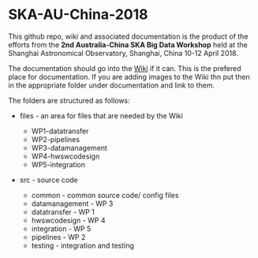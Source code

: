 # SKA-AU-China-2018

This github repo, wiki and associated documentation is the product of the efforts from the __2nd Australia-China SKA Big Data Workshop__ held at the Shanghai Astronomical Observatory, Shanghai, China 10-12 April 2018.

The documentation should go into the [Wiki](https://github.com/ICRAR/SKA-AU-China-2018/wiki) if it can.
This is the prefered place for documentation. 
If you are adding images to the Wiki thn put then in the appropriate folder under documentation and link to them.

The folders are structured as follows:
* files - an area for files that are needed by the Wiki
  * WP1-datatransfer
  * WP2-pipelines
  * WP3-datamanagement
  * WP4-hwswcodesign
  * WP5-integration

* src - source code
  * common - common source code/ config files 
  * datamanagement - WP 3
  * datatransfer - WP 1
  * hwswcodesign - WP 4
  * integration - WP 5
  * pipelines - WP 2
  * testing - integration and testing


